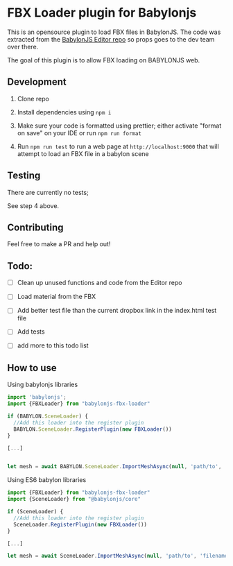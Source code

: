 # FBX Loader plugin for Babylonjs
This is an opensource plugin to load FBX files in BabylonJS.
The code was extracted from the [BabylonJS Editor repo](https://github.com/BabylonJS/Editor/blob/master/src/renderer/editor/loaders/fbx/loader.ts) so props goes to the dev team over there.

The goal of this plugin is to allow FBX loading on BABYLONJS web.

## Development

1. Clone repo
2. Install dependencies using `npm i`
3. Make sure your code is formatted using prettier;
either activate "format on save" on your IDE or run `npm run format`

4. Run `npm run test` to run a web page at `http://localhost:9000` that will attempt to load an FBX file in a babylon scene


## Testing

There are currently no tests;

See step 4 above.

## Contributing
Feel free to make a PR and help out!


## Todo:
- [ ] Clean up unused functions and code from the Editor repo
- [ ] Load material from the FBX
- [ ] Add better test file than the current dropbox link in the index.html test file
- [ ] Add tests
- [ ] add more to this todo list


## How to use

Using babylonjs libraries
```js
import 'babylonjs';
import {FBXLoader} from "babylonjs-fbx-loader"

if (BABYLON.SceneLoader) {
  //Add this loader into the register plugin
  BABYLON.SceneLoader.RegisterPlugin(new FBXLoader())
}

[...]


let mesh = await BABYLON.SceneLoader.ImportMeshAsync(null, 'path/to', 'filename.fbx', scene)
```

Using ES6 babylon libraries

```js
import {FBXLoader} from "babylonjs-fbx-loader"
import {SceneLoader} from "@babylonjs/core"

if (SceneLoader) {
  //Add this loader into the register plugin
  SceneLoader.RegisterPlugin(new FBXLoader())
}

[...]

let mesh = await SceneLoader.ImportMeshAsync(null, 'path/to', 'filename.fbx', scene)
```
